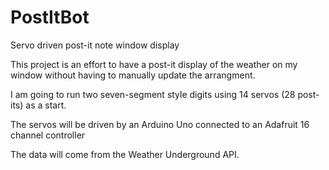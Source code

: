 PostItBot
=========

Servo driven post-it note window display

This project is an effort to have a post-it display of the weather on my window without having to manually update the arrangment. 

I am going to run two seven-segment style digits using 14 servos (28 post-its) as a start.

The servos will be driven by an Arduino Uno connected to an Adafruit 16 channel controller

The data will come from the Weather Underground API.
